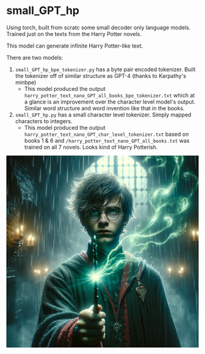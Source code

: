 # small_GPT_hp
Using torch, built from scratc some small decoder only language models. Trained just on the texts from the Harry Potter novels.

This model can generate infinite Harry Potter-like text.

There are two models:
1. `small_GPT_hp_bpe_tokenizer.py` has a byte pair encoded tokenizer. Built the tokenizer off of similar structure as GPT-4 (thanks to Karpathy's minbpe)
   * This model produced the output `harry_potter_text_nano_GPT_all_books_bpe_tokenizer.txt` which at a glance is an improvement over the character level model's output. Similar word structure and word invention like that in the books.
2. `small_GPT_hp.py` has a small character level tokenizer. Simply mapped characters to integers.
   * This model produced the output `harry_potter_text_nano_GPT_char_level_tokenizer.txt` based on books 1 & 6 and `/harry_potter_text_nano_GPT_all_books.txt` was trained on all 7 novels. Looks kind of Harry Potterish.

![alt text](DALLE_HP_IMAGE.png)
